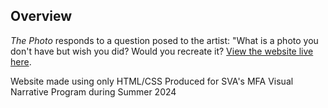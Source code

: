 ## Overview
_The Photo_ responds to a question posed to the artist: "What is a photo you don't have but wish you did? Would you recreate it?
[View the website live here](https://kevincadena.com/the-photo/).

Website made using only HTML/CSS
Produced for SVA's MFA Visual Narrative Program during
Summer 2024
